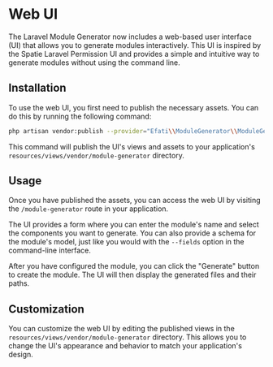 # Web UI

The Laravel Module Generator now includes a web-based user interface (UI) that allows you to generate modules interactively. This UI is inspired by the Spatie Laravel Permission UI and provides a simple and intuitive way to generate modules without using the command line.

## Installation

To use the web UI, you first need to publish the necessary assets. You can do this by running the following command:

```bash
php artisan vendor:publish --provider="Efati\\ModuleGenerator\\ModuleGeneratorServiceProvider" --tag=module-generator-views
```

This command will publish the UI's views and assets to your application's `resources/views/vendor/module-generator` directory.

## Usage

Once you have published the assets, you can access the web UI by visiting the `/module-generator` route in your application.

The UI provides a form where you can enter the module's name and select the components you want to generate. You can also provide a schema for the module's model, just like you would with the `--fields` option in the command-line interface.

After you have configured the module, you can click the "Generate" button to create the module. The UI will then display the generated files and their paths.

## Customization

You can customize the web UI by editing the published views in the `resources/views/vendor/module-generator` directory. This allows you to change the UI's appearance and behavior to match your application's design.